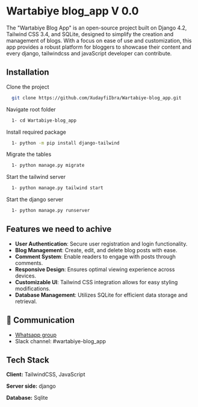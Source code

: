 # Wartabiye blog_app V 0.0
The "Wartabiye Blog App" is an open-source project built on Django 4.2, Tailwind CSS 3.4, and SQLite, designed to simplify the creation and management of blogs. With a focus on ease of use and customization, this app provides a robust platform for bloggers to showcase their content and every django, tailwindcss and javaScript developer can contribute.


## Installation

Clone the project

```bash
  git clone https://github.com/XudayfiIbra/Wartabiye-blog_app.git
```
Navigate root folder

```bash
  1- cd Wartabiye-blog_app
```
Install required package

```bash
  1- python -m pip install django-tailwind

```
Migrate the tables

```bash
  1- python manage.py migrate

```
Start the tailwind server

```bash
  1- python manage.py tailwind start

```
Start the django server

```bash
  1- python manage.py runserver
```

    
## Features we need to achive

- **User Authentication**: Secure user registration and login functionality.
- **Blog Management**: Create, edit, and delete blog posts with ease.
- **Comment System**: Enable readers to engage with posts through comments.
- **Responsive Design**: Ensures optimal viewing experience across devices.
- **Customizable UI**: Tailwind CSS integration allows for easy styling modifications.
- **Database Management**: Utilizes SQLite for efficient data storage and retrieval.


## 🔗 Communication
- [Whatsapp group](https://chat.whatsapp.com/LjikMfVE3JG8tLw2ZWe6hT)
- Slack channel: #wartabiye-blog_app



## Tech Stack

**Client:** TailwindCSS, JavaScript

**Server side:** django

**Database:** Sqlite


